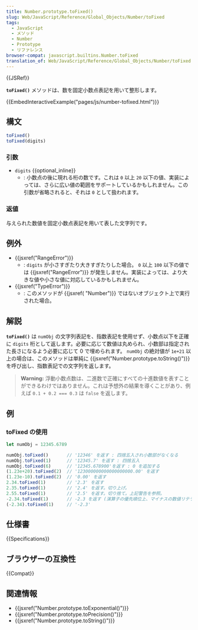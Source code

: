```yaml
---
title: Number.prototype.toFixed()
slug: Web/JavaScript/Reference/Global_Objects/Number/toFixed
tags:
  - JavaScript
  - メソッド
  - Number
  - Prototype
  - リファレンス
browser-compat: javascript.builtins.Number.toFixed
translation_of: Web/JavaScript/Reference/Global_Objects/Number/toFixed
---
```

{{JSRef}}

**`toFixed()`** メソッドは、数を固定小数点表記を用いて整形します。

{{EmbedInteractiveExample("pages/js/number-tofixed.html")}}

## 構文

```js
toFixed()
toFixed(digits)
```

### 引数

- `digits` {{optional_inline}}
  - : 小数点の後に現れる桁の数です。これは `0` 以上 `20` 以下の値、実装によっては、さらに広い値の範囲をサポートしているかもしれません。この引数が省略されると、それは `0` として扱われます。

### 返値

与えられた数値を固定小数点表記を用いて表した文字列です。

## 例外

- {{jsxref("RangeError")}}
  - : `digits` が小さすぎたり大きすぎたりした場合。 `0` 以上 `100` 以下の値では {{jsxref("RangeError")}} が発生しません。実装によっては、より大きな値や小さな値に対応しているかもしれません。
- {{jsxref("TypeError")}}
  - : このメソッドが {{jsxref( "Number")}} ではないオブジェクト上で実行された場合。

## 解説

**`toFixed()`** は `numObj` の文字列表記を、指数表記を使用せず、小数点以下を正確に `digits` 桁として返します。必要に応じて数値は丸められ、小数部は指定された長さになるよう必要に応じて 0 で埋められます。 `numObj` の絶対値が `1e+21` 以上の場合は、このメソッドは単純に {{jsxref("Number.prototype.toString()")}} を呼び出し、指数表記での文字列を返します。

> **Warning:** 浮動小数点数は、二進数で正確にすべての十進数値を表すことができるわけではありません。これは予想外の結果を導くことがあり、例えば `0.1 + 0.2 === 0.3` は `false` を返します。

## 例

### toFixed の使用

```js
let numObj = 12345.6789

numObj.toFixed()       // '12346' を返す : 四捨五入され小数部がなくなる
numObj.toFixed(1)      // '12345.7' を返す : 四捨五入
numObj.toFixed(6)      // '12345.678900'を返す : 0 を追加する
(1.23e+20).toFixed(2)  // '123000000000000000000.00' を返す
(1.23e-10).toFixed(2)  // '0.00' を返す
2.34.toFixed(1)        // '2.3' を返す
2.35.toFixed(1)        // '2.4' を返す。切り上げ。
2.55.toFixed(1)        // '2.5' を返す。切り捨て。上記警告を参照。
-2.34.toFixed(1)       // -2.3 を返す (演算子の優先順位上、マイナスの数値リテラルは文字列を返さない)
(-2.34).toFixed(1)     // '-2.3'
```

## 仕様書

{{Specifications}}

## ブラウザーの互換性

{{Compat}}

## 関連情報

- {{jsxref("Number.prototype.toExponential()")}}
- {{jsxref("Number.prototype.toPrecision()")}}
- {{jsxref("Number.prototype.toString()")}}
